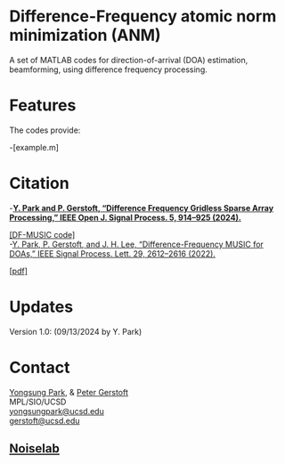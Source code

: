 # Difference-Frequency atomic norm minimization (ANM)

A set of MATLAB codes for direction-of-arrival (DOA) estimation, beamforming, using difference frequency processing.

# Features

The codes provide:

-[example.m]

# Citation

-**[Y. Park and P. Gerstoft, “Difference Frequency Gridless Sparse Array Processing,” IEEE Open J. Signal Process. 5, 914–925 (2024).](https://ieeexplore.ieee.org/abstract/document/10591424)**  

[[DF-MUSIC code]](https://github.com/ysparkwin/Difference-Frequency_MUSIC)  
-[Y. Park, P. Gerstoft, and J. H. Lee, “Difference-Frequency MUSIC for DOAs,” IEEE Signal Process. Lett. 29, 2612–2616 (2022).](https://ieeexplore.ieee.org/abstract/document/9992076)  

[[pdf]](https://www.dropbox.com/sh/qgi9symf43rki41/AADSrGg567PS86_S4A7j6aWEa?dl=0)  

# Updates

Version 1.0: (09/13/2024 by Y. Park)

# Contact

[Yongsung Park](https://scholar.google.com/citations?user=kYGe18EAAAAJ&hl=en&oi=ao), & [Peter Gerstoft](https://scholar.google.com/citations?user=oLMfDnYAAAAJ&hl=en)  
MPL/SIO/UCSD  
yongsungpark@ucsd.edu  
gerstoft@ucsd.edu  
## [Noiselab](http://noiselab.ucsd.edu/)

